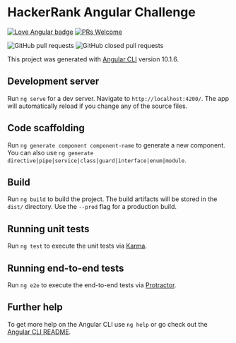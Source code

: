 # HackerRank Angular Challenge

[![Love Angular badge](https://img.shields.io/badge/angular-love-blue?logo=angular&angular=love)](https://www.github.com/shortthirdman/HackerRank-Angular-Challenge)	[![PRs Welcome](https://img.shields.io/badge/PRs-welcome-brightgreen.svg?style=flat)](http://makeapullrequest.com)	

![GitHub pull requests](https://img.shields.io/github/issues-pr/shortthirdman/HackerRank-Angular-Challenge)	![GitHub closed pull requests](https://img.shields.io/github/issues-pr-closed/shortthirdman/HackerRank-Angular-Challenge)

This project was generated with [Angular CLI](https://github.com/angular/angular-cli) version 10.1.6.

## Development server

Run `ng serve` for a dev server. Navigate to `http://localhost:4200/`. The app will automatically reload if you change any of the source files.

## Code scaffolding

Run `ng generate component component-name` to generate a new component. You can also use `ng generate directive|pipe|service|class|guard|interface|enum|module`.

## Build

Run `ng build` to build the project. The build artifacts will be stored in the `dist/` directory. Use the `--prod` flag for a production build.

## Running unit tests

Run `ng test` to execute the unit tests via [Karma](https://karma-runner.github.io).

## Running end-to-end tests

Run `ng e2e` to execute the end-to-end tests via [Protractor](http://www.protractortest.org/).

## Further help

To get more help on the Angular CLI use `ng help` or go check out the [Angular CLI README](https://github.com/angular/angular-cli/blob/master/README.md).

